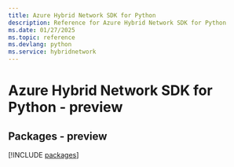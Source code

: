 ```yaml
---
title: Azure Hybrid Network SDK for Python
description: Reference for Azure Hybrid Network SDK for Python
ms.date: 01/27/2025
ms.topic: reference
ms.devlang: python
ms.service: hybridnetwork
---
```

# Azure Hybrid Network SDK for Python - preview
## Packages - preview
[!INCLUDE [packages](hybrid-network-index.md)]